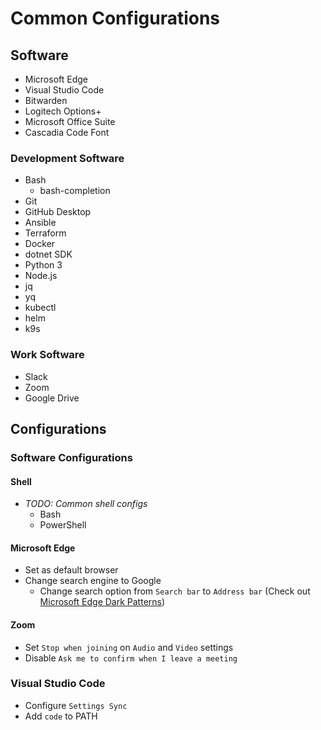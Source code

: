 # Common Configurations

## Software

- Microsoft Edge
- Visual Studio Code
- Bitwarden
- Logitech Options+
- Microsoft Office Suite
- Cascadia Code Font

### Development Software

- Bash
  - bash-completion
- Git
- GitHub Desktop
- Ansible
- Terraform
- Docker
- dotnet SDK
- Python 3
- Node.js
- jq
- yq
- kubectl
- helm
- k9s

### Work Software

- Slack
- Zoom
- Google Drive

## Configurations

### Software Configurations

#### Shell

- *TODO: Common shell configs*
  - Bash
  - PowerShell

#### Microsoft Edge

- Set as default browser
- Change search engine to Google
  - Change search option from `Search bar` to `Address bar` (Check out [Microsoft Edge Dark Patterns](../../0160-observations/030-dark-patterns/0010-microsoft-edge.md#default-search-engine))

#### Zoom

- Set `Stop when joining` on `Audio` and `Video` settings
- Disable `Ask me to confirm when I leave a meeting`

### Visual Studio Code

- Configure `Settings Sync`
- Add `code` to PATH
